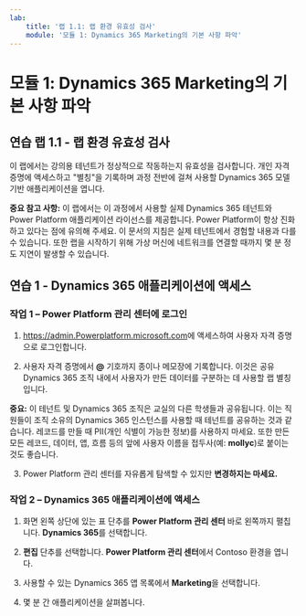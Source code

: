 ```yaml
---
lab:
    title: '랩 1.1: 랩 환경 유효성 검사'
    module: '모듈 1: Dynamics 365 Marketing의 기본 사항 파악'
---
```



모듈 1: Dynamics 365 Marketing의 기본 사항 파악
========================

## 연습 랩 1.1 - 랩 환경 유효성 검사 

이 랩에서는 강의용 테넌트가 정상적으로 작동하는지 유효성을 검사합니다. 개인 자격 증명에 액세스하고 "별칭"을 기록하며 과정 전반에 걸쳐 사용할 Dynamics 365 모델 기반 애플리케이션을 엽니다. 

**중요 참고 사항:** 이 랩에서는 이 과정에서 사용할 실제 Dynamics 365 테넌트와
Power Platform 애플리케이션 라이선스를
제공합니다. Power Platform이 항상 진화하고 있다는 점에 유의해 주세요. 이
문서의 지침은 실제 테넌트에서 경험할 내용과
다를 수 있습니다. 또한 랩을 시작하기 위해 가상 머신에
네트워크를 연결할 때까지 몇 분 정도 지연이 발생할 수 있습니다.

연습 1 - Dynamics 365 애플리케이션에 액세스
---------------------------------------------------

### 작업 1 – Power Platform 관리 센터에 로그인

1.  <https://admin.Powerplatform.microsoft.com>에 액세스하여 사용자 자격 증명으로 로그인합니다.

2. 사용자 자격 증명에서 **@** 기호까지 종이나 메모장에 기록합니다. 이것은 공유 Dynamics 365 조직 내에서 사용자가 만든 데이터를 구분하는 데 사용할 랩 별칭입니다. 

**중요:** 이 테넌트 및 Dynamics 365 조직은 교실의 다른 학생들과 공유됩니다. 이는 직원들이 조직 소유의 Dynamics 365 인스턴스를 사용할 때 테넌트를 공유하는 것과 같습니다. 레코드를 만들 때 PII(개인 식별이 가능한 정보)를 사용하지 마세요. 또한 만든 모든 레코드, 데이터, 앱, 흐름 등의 앞에 사용자 이름을 접두사(예: **mollyc**)로 붙이는 것도 좋습니다.

3. Power Platform 관리 센터를 자유롭게 탐색할 수 있지만 **변경하지는 마세요.**

### 작업 2 – Dynamics 365 애플리케이션에 액세스

1.  화면 왼쪽 상단에 있는 표 단추를 **Power Platform 관리 센터** 바로 왼쪽까지 펼칩니다. **Dynamics 365**를 선택합니다.

2.  **편집** 단추를 선택합니다. **Power Platform 관리 센터**에서 Contoso 환경을 엽니다.

4. 사용할 수 있는 Dynamics 365 앱 목록에서 **Marketing**을 선택합니다.

5. 몇 분 간 애플리케이션을 살펴봅니다.
